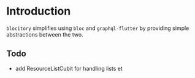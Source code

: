 # Introduction 

`blocitory` simplifies using `bloc` and `graphql-flutter` by providing simple abstractions between the two.

## Todo

- add ResourceListCubit for handling lists et
